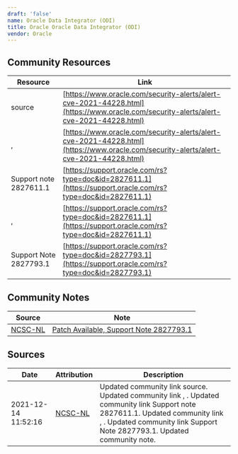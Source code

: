 ```yaml
---
draft: 'false'
name: Oracle Data Integrator (ODI)
title: Oracle Oracle Data Integrator (ODI)
vendor: Oracle
---
```



## Community Resources
| Resource | Link |
| --- | --- |
| source | [https://www.oracle.com/security-alerts/alert-cve-2021-44228.html](https://www.oracle.com/security-alerts/alert-cve-2021-44228.html) |
| ,  | [https://www.oracle.com/security-alerts/alert-cve-2021-44228.html](https://www.oracle.com/security-alerts/alert-cve-2021-44228.html) |
| Support note 2827611.1 | [https://support.oracle.com/rs?type=doc&id=2827611.1](https://support.oracle.com/rs?type=doc&id=2827611.1) |
| ,  | [https://support.oracle.com/rs?type=doc&id=2827611.1](https://support.oracle.com/rs?type=doc&id=2827611.1) |
| Support Note 2827793.1 | [https://support.oracle.com/rs?type=doc&id=2827793.1](https://support.oracle.com/rs?type=doc&id=2827793.1) |

## Community Notes
| Source | Note |
| --- | --- |
| [NCSC-NL](https://github.com/NCSC-NL/log4shell/blob/main/software/README.md) | [Patch Available, Support Note 2827793.1](https://support.oracle.com/rs?type=doc&id=2827793.1) |

## Sources
| Date | Attribution | Description |
| --- | --- | --- |
| 2021-12-14 11:52:16 | [NCSC-NL](https://github.com/NCSC-NL/log4shell/blob/main/software/README.md) | Updated community link source. Updated community link , . Updated community link Support note 2827611.1. Updated community link , . Updated community link Support Note 2827793.1. Updated community note.  |
